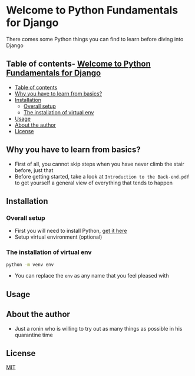 # Welcome to Python Fundamentals for Django

There comes some Python things you can find to learn before diving into Django

## Table of contents- [Welcome to Python Fundamentals for Django](#welcome-to-python-fundamentals-for-django)
  - [Table of contents](#table-of-contents)
  - [Why you have to learn from basics?](#why-you-have-to-learn-from-basics)
  - [Installation](#installation)
    - [Overall setup](#overall-setup)
    - [The installation of virtual env](#the-installation-of-virtual-env)
  - [Usage](#usage)
  - [About the author](#about-the-author)
  - [License](#license)

## Why you have to learn from basics? 
- First of all, you cannot skip steps when you have never climb the stair before, just that
- Before getting started, take a look at `Introduction to the Back-end.pdf` to get yourself a general view of everything that tends to happen

## Installation

### Overall setup

- First you will need to install Python, [get it here](https://www.python.org/downloads/)
- Setup virtual environment (optional)
  
### The installation of virtual env

```bash
python -m venv env

```
- You can replace the `env` as any name that you feel pleased with

## Usage


## About the author

- Just a ronin who is willing to try out as many things as possible in his quarantine time

## License
[MIT](https://choosealicense.com/licenses/mit/)